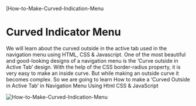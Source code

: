 [How-to-Make-Curved-Indication-Menu
# Curved Indicator Menu

We will learn about the curved outside in the active tab used in the navigation menu using HTML, CSS & Javascript. One of the most beautiful and good-looking designs of a navigation menu is the ‘Curve outside in Active Tab’ design. With the help of the CSS border-radius property, it is very easy to make an inside curve. But while making an outside curve it becomes complex. So we are going to learn How to make a ‘Curved Outside in Active Tab’ in Navigation Menu Using Html CSS & JavaScript

![How-to-Make-Curved-Indication-Menu](https://user-images.githubusercontent.com/82109268/146669420-3e93c5fe-4381-45fa-aeb5-dd9f74f4ba0f.jpg)
